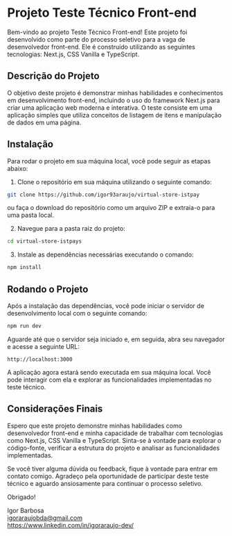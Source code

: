 # Projeto Teste Técnico Front-end

Bem-vindo ao projeto Teste Técnico Front-end! Este projeto foi desenvolvido como parte do processo seletivo para a vaga de desenvolvedor front-end. Ele é construído utilizando as seguintes tecnologias: Next.js, CSS Vanilla e TypeScript.

## Descrição do Projeto

O objetivo deste projeto é demonstrar minhas habilidades e conhecimentos em desenvolvimento front-end, incluindo o uso do framework Next.js para criar uma aplicação web moderna e interativa. O teste consiste em uma aplicação simples que utiliza conceitos de listagem de itens e manipulação de dados em uma página.

## Instalação

Para rodar o projeto em sua máquina local, você pode seguir as etapas abaixo:

1. Clone o repositório em sua máquina utilizando o seguinte comando:

```bash
git clone https://github.com/igor93araujo/virtual-store-istpay
```

ou faça o download do repositório como um arquivo ZIP e extraia-o para uma pasta local.

2. Navegue para a pasta raiz do projeto:

```bash
cd virtual-store-istpays
```

3. Instale as dependências necessárias executando o comando:

```bash
npm install
```

## Rodando o Projeto

Após a instalação das dependências, você pode iniciar o servidor de desenvolvimento local com o seguinte comando:

```bash
npm run dev
```

Aguarde até que o servidor seja iniciado e, em seguida, abra seu navegador e acesse a seguinte URL:

```
http://localhost:3000
```

A aplicação agora estará sendo executada em sua máquina local. Você pode interagir com ela e explorar as funcionalidades implementadas no teste técnico.

## Considerações Finais

Espero que este projeto demonstre minhas habilidades como desenvolvedor front-end e minha capacidade de trabalhar com tecnologias como Next.js, CSS Vanilla e TypeScript. Sinta-se à vontade para explorar o código-fonte, verificar a estrutura do projeto e analisar as funcionalidades implementadas.

Se você tiver alguma dúvida ou feedback, fique à vontade para entrar em contato comigo. Agradeço pela oportunidade de participar deste teste técnico e aguardo ansiosamente para continuar o processo seletivo.

Obrigado!

Igor Barbosa</br>
igoraraujobda@gmail.com</br>
https://www.linkedin.com/in/igoraraujo-dev/</br>
